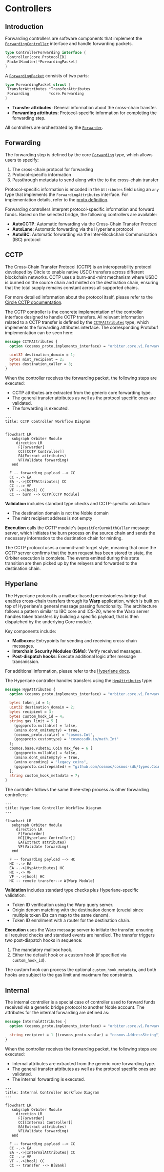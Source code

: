 # Controllers

## Introduction

Forwarding controllers are software components that implement the
[`ForwardingController`](https://github.com/noble-assets/orbiter/blob/main/types/controller.go#L30-L33)
interface and handle forwarding packets.

```go
type ControllerForwarding interface {
 Controller[core.ProtocolID]
 PacketHandler[*ForwardingPacket]
}
```

A [`ForwardingPacket`](https://github.com/noble-assets/orbiter/blob/main/types/packet.go#L171-L174)
consists of two parts:

```go
type ForwardingPacket struct {
 TransferAttributes *TransferAttributes
 Forwarding         *core.Forwarding
}
```

- **Transfer attributes**: General information about the cross-chain transfer.
- **Forwarding attributes**: Protocol-specific information for completing the forwarding step.

All controllers are orchestrated by the
[`Forwarder`](https://github.com/noble-assets/orbiter/blob/main/keeper/component/forwarder/forwarder.go#L42-L55).

## Forwarding

The forwarding step is defined by the core
[`Forwarding`](https://github.com/noble-assets/orbiter/blob/main/proto/noble/orbiter/core/v1/orbiter.proto#L35-L55)
type, which allows users to specify:

1. The cross-chain protocol for forwarding
2. Protocol-specific information
3. Passthrough metadata to send along with the to the cross-chain transfer

Protocol-specific information is encoded in the `Attributes` field using an `any` type that
implements the `ForwardingAttributes` interface.
For implementation details, refer to the
[proto definition](https://github.com/noble-assets/orbiter/blob/main/proto/noble/orbiter/core/v1/orbiter.proto#L35-L55).

Forwarding controllers interpret protocol-specific information and forward funds.
Based on the selected bridge, the following controllers are available:

- **AutoCCTP**: Automatic forwarding via the Cross-Chain Transfer Protocol
- **AutoLane**: Automatic forwarding via the Hyperlane protocol
- **AutoIBC**: Automatic forwarding via the Inter-Blockchain Communication (IBC) protocol

## CCTP

The Cross-Chain Transfer Protocol (CCTP) is an interoperability protocol developed by Circle to
enable native USDC transfers across different blockchain networks.
CCTP uses a burn-and-mint mechanism where USDC is burned on the source chain and minted on
the destination chain, ensuring that the total supply remains constant across all supported chains.

For more detailed information about the protocol itself, please refer to the
[Circle CCTP documentation](https://developers.circle.com/cctp).

The CCTP controller is the concrete implementation of the controller interface designed to handle
CCTP transfers.
All relevant information related to a CCTP transfer is defined by the
[`CCTPAttributes`](https://github.com/noble-assets/orbiter/blob/main/proto/noble/orbiter/controller/forwarding/v1/cctp.proto#L9-L26)
type, which implements the forwarding attributes interface.
The corresponding Protobuf implementation can be seen here:

```protobuf
message CCTPAttributes {
  option (cosmos_proto.implements_interface) = "orbiter.core.v1.ForwardingAttributes";

  uint32 destination_domain = 1;
  bytes mint_recipient = 2;
  bytes destination_caller = 3;
}
```

When the controller receives the forwarding packet, the following steps are executed:

- CCTP attributes are extracted from the generic core forwarding type.
- The general transfer attributes as well as the protocol specific ones are validated.
- The forwarding is executed.

```mermaid
---
title: CCTP Controller Workflow Diagram
---

flowchart LR
   subgraph Orbiter Module
     direction LR
      F[Forwarder]
      CC[[CCTP Controller]]
      EA(Extract attributes)
      VF(Validate forwarding)
   end

  F -- forwarding payload --> CC
  CC -.-> EA
  EA -.->|CCTPAttributes| CC
  CC -.-> VF
  VF -.->|bool| CC
  CC -- burn --> CCTP[CCTP Module]
```

**Validation** includes standard type checks and CCTP-specific validation:

- The destination domain is not the Noble domain
- The mint recipient address is not empty

**Execution** calls the CCTP module's `DepositForBurnWithCaller` message server, which initiates the
burn process on the source chain and sends the necessary information to the destination chain for
minting.

The CCTP protocol uses a commit-and-forget style,
meaning that once the CCTP server confirms that the burn request has been stored to state, 
the Orbiter execution is complete.
The events emitted
during this state transition are then picked up by the relayers and forwarded to the destination
chain.

## Hyperlane

The Hyperlane protocol is a mailbox-based permissionless bridge that enables cross-chain transfers
through its **Warp** application,
which is built on top of Hyperlane's general message passing functionality.
The architecture follows a pattern similar to IBC core and ICS-20,
where the Warp server handles token transfers by building a specific payload,
that is then dispatched by the underlying Core module.

Key components include:

- **Mailboxes**: Entrypoints for sending and receiving cross-chain messages.
- **Interchain Security Modules (ISMs)**: Verify received messages.
- **Post-dispatch hooks**: Execute additional logic after message transmission.

For additional information, please refer to the [Hyperlane docs](https://docs.hyperlane.xyz/).

The Hyperlane controller handles transfers using the
[`HypAttributes`](https://github.com/noble-assets/orbiter/blob/main/proto/noble/orbiter/controller/forwarding/v1/hyperlane.proto#L12-L48)
type:

```protobuf
message HypAttributes {
  option (cosmos_proto.implements_interface) = "orbiter.core.v1.ForwardingAttributes";

  bytes token_id = 1;
  uint32 destination_domain = 2;
  bytes recipient = 3;
  bytes custom_hook_id = 4;
  string gas_limit = 5 [
    (gogoproto.nullable) = false,
    (amino.dont_omitempty) = true,
    (cosmos_proto.scalar) = "cosmos.Int",
    (gogoproto.customtype) = "cosmossdk.io/math.Int"
  ];
  cosmos.base.v1beta1.Coin max_fee = 6 [
    (gogoproto.nullable) = false,
    (amino.dont_omitempty) = true,
    (amino.encoding) = "legacy_coins",
    (gogoproto.castrepeated) = "github.com/cosmos/cosmos-sdk/types.Coins"
  ];
  string custom_hook_metadata = 7;
}
```

The controller follows the same three-step process as other forwarding controllers:

```mermaid
---
title: Hyperlane Controller Workflow Diagram
---

flowchart LR
   subgraph Orbiter Module
     direction LR
      F[Forwarder]
      HC[[Hyperlane Controller]]
      EA(Extract attributes)
      VF(Validate forwarding)
   end

  F -- forwarding payload --> HC
  HC -.-> EA
  EA -.->|HypAttributes| HC
  HC -.-> VF
  VF -.->|bool| HC
  HC -- remote transfer--> W[Warp Module]
```

**Validation** includes standard type checks plus Hyperlane-specific validation:

- Token ID verification using the Warp query server.
- Origin denom matching with the destination denom
(crucial since multiple token IDs can map to the same denom).
- Token ID enrollment with a router for the destination chain.

**Execution** uses the Warp message server to initiate the transfer,
ensuring all required checks and standard events are handled.
The transfer triggers two post-dispatch hooks in sequence:

1. The mandatory mailbox hook.
2. Either the default hook or a custom hook (if specified via `custom_hook_id`).

The custom hook can process the optional `custom_hook_metadata`,
and both hooks are subject to the gas limit and maximum fee constraints.

## Internal

The internal controller is a special case of controller used to forward funds received via a generic
bridge protocol to another Noble account.
The attributes for the internal forwarding are defined as:

```protobuf
message InternalAttributes {
  option (cosmos_proto.implements_interface) = "orbiter.core.v1.ForwardingAttributes";

  string recipient = 1 [(cosmos_proto.scalar) = "cosmos.AddressString"];
}
```

When the controller receives the forwarding packet, the following steps are executed:

- Internal attributes are extracted from the generic core forwarding type.
- The general transfer attributes as well as the protocol specific ones are validated.
- The internal forwarding is executed.

```mermaid
---
title: Internal Controller Workflow Diagram
---

flowchart LR
   subgraph Orbiter Module
     direction LR
      F[Forwarder]
      CC[[Internal Controller]]
      EA(Extract attributes)
      VF(Validate forwarding)
   end

  F -- forwarding payload --> CC
  CC -.-> EA
  EA -.->|InternalAttributes| CC
  CC -.-> VF
  VF -.->|bool| CC
  CC -- transfer --> B[Bank]
```
